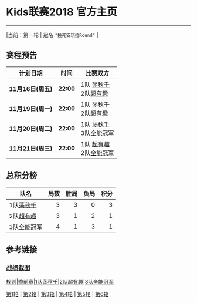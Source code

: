 # Kids联赛2018 官方主页
---

|当前：第一轮 | 冠名 ```"捶死安琪拉Round"``` |

## 赛程预告


|计划日期|时间|比赛双方|
|--------|------|----|
|**11月16日(周五)** | **22:00** | 1队 [荡秋千](team1.md) <br> 2队[超有趣](team2.md) |
|**11月19日(周一)** | **22:00** | 1队 [荡秋千](team1.md) <br> 2队[超有趣](team2.md) |
|**11月20日(周二)** | **22:00** | 1队 [荡秋千](team1.md) <br> 3队[全能冠军](team3.md) |
|**11月21日(周三)** | **22:00** | 1队 [超有趣](team2.md) <br> 2队[全能冠军](team3.md) |


## 总积分榜

| 队名                  | 局数 | 胜局 | 负局 |  积分 |
|-------------          | --: | --: | --: | --: |
| 1队[荡秋千](team1.md)   | 3  | 3  | 0 | 3 |
| 2队[超有趣](team2.md)   | 3  | 1  | 2 | 1 |
| 3队[全能冠军](team3.md) | 4  | 1 | 3 | 1 |

## 参考链接
### [战绩截图](https://m.weibo.cn/u/6852703787)

[规则](rule.md)\|[季前赛](pre_season.md)\|[1队荡秋千](team1.md)\|[2队超有趣](team2.md)\|[3队全能冠军](team3.md)

[第1轮](round1.md) \| [第2轮](round2.md) \| [第3轮](round3.md) \| [第4轮](round4.md) \| [第5轮](round5.md) \| [第6轮](round6.md) 



